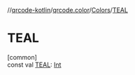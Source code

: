 //[qrcode-kotlin](../../../index.md)/[qrcode.color](../index.md)/[Colors](index.md)/[TEAL](-t-e-a-l.md)

# TEAL

[common]\
const val [TEAL](-t-e-a-l.md): [Int](https://kotlinlang.org/api/latest/jvm/stdlib/kotlin-stdlib/kotlin/-int/index.html)

